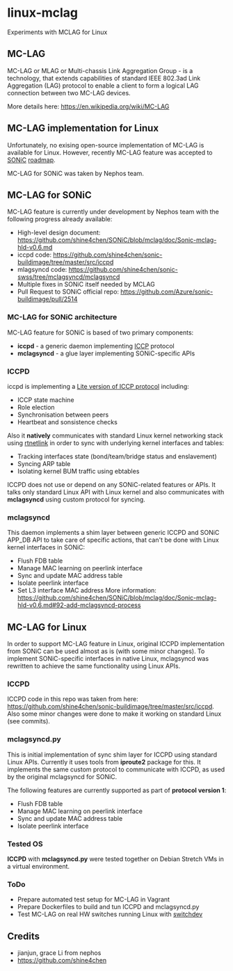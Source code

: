 # linux-mclag
Experiments with MCLAG for Linux

## MC-LAG
MC-LAG or MLAG or Multi-chassis Link Aggregation Group - is a technology, that extends 
capabilities of standard IEEE 802.3ad Link Aggregation (LAG) protocol to enable a client
to form a logical LAG connection between two MC-LAG devices.

More details here: https://en.wikipedia.org/wiki/MC-LAG

## MC-LAG implementation for Linux
Unfortunately, no exising open-source implementation of MC-LAG is available for Linux.
However, recently MC-LAG feature was accepted to [SONiC](https://azure.github.io/SONiC/) [roadmap](https://github.com/Azure/SONiC/wiki/Sonic-Roadmap-Planning).

MC-LAG for SONiC was taken by Nephos team.

## MC-LAG for SONiC
MC-LAG feature is currently under development by Nephos team with the following progress already available:
- High-level design document: https://github.com/shine4chen/SONiC/blob/mclag/doc/Sonic-mclag-hld-v0.6.md
- iccpd code: https://github.com/shine4chen/sonic-buildimage/tree/master/src/iccpd 
- mlagsyncd code: https://github.com/shine4chen/sonic-swss/tree/mclagsyncd/mclagsyncd
- Multiple fixes in SONiC itself needed by MCLAG
- Pull Request to SONiC official repo: https://github.com/Azure/sonic-buildimage/pull/2514

### MC-LAG for SONiC architecture
MC-LAG feature for SONiC is based of two primary components:
- **iccpd** - a generic daemon implementing [ICCP](https://tools.ietf.org/html/rfc7275) protocol
- **mclagsyncd** - a glue layer implementing SONiC-specific APIs

### ICCPD
iccpd is implementing a [Lite version of ICCP protocol](https://github.com/shine4chen/SONiC/blob/mclag/doc/Sonic-mclag-hld-v0.6.md#51-use-cases-supported-by-iccp-lite) including:
- ICCP state machine
- Role election
- Synchronisation between peers
- Heartbeat and sonsistence checks

Also it **natively** communicates with standard Linux kernel networking stack using [rtnetlink](http://man7.org/linux/man-pages/man7/rtnetlink.7.html) in order to sync with underlying kernel interfaces and tables:
- Tracking interfaces state (bond/team/bridge status and enslavement)
- Syncing ARP table
- Isolating kernel BUM traffic using ebtables

ICCPD does not use or depend on any SONiC-related features or APIs. 
It talks only standard Linux API with Linux kernel and also communicates with **mclagsyncd** using custom protocol for syncing.

### mclagsyncd
This daemon implements a shim layer between generic ICCPD and SONiC APP_DB API to take care of specific actions, that can't be done with Linux kernel interfaces in SONiC:
- Flush FDB table
- Manage MAC learning on peerlink interface
- Sync and update MAC address table
- Isolate peerlink interface
- Set L3 interface MAC address
More information: https://github.com/shine4chen/SONiC/blob/mclag/doc/Sonic-mclag-hld-v0.6.md#92-add-mclagsyncd-process 

## MC-LAG for Linux
In order to support MC-LAG feature in Linux, original ICCPD implementation from SONiC can be used almost as is (with some minor changes).
To implement SONiC-specific interfaces in native Linux, mclagsyncd was rewritten to achieve the same functionality using Linux APIs.

### ICCPD
ICCPD code in this repo was taken from here: https://github.com/shine4chen/sonic-buildimage/tree/master/src/iccpd.
Also some minor changes were done to make it working on standard Linux (see commits).

### mclagsyncd.py
This is initial implementation of sync shim layer for ICCPD using standard Linux APIs. Currently it uses tools from **iproute2** package for this.
It implements the same custom protocol to communicate with ICCPD, as used by the original mclagsyncd for SONiC.

The following features are currently supported as part of **protocol version 1**:
- Flush FDB table
- Manage MAC learning on peerlink interface
- Sync and update MAC address table
- Isolate peerlink interface

### Tested OS
**ICCPD** with **mclagsyncd.py** were tested together on Debian Stretch VMs in a virtual environment.

### ToDo
- Prepare automated test setup for MC-LAG in Vagrant
- Prepare Dockerfiles to build and tun ICCPD and mclagsyncd.py
- Test MC-LAG on real HW switches running Linux with [switchdev](https://github.com/mellanox/mlxsw/wiki)

## Credits
- jianjun, grace Li from nephos
- https://github.com/shine4chen